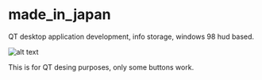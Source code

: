 # made_in_japan
QT desktop application development, info storage, windows 98 hud based.

![alt text](https://github.com/NicolasMuras/mushroom_evolve/blob/main/images/demo_ui.jpg?raw=true)

This is for QT desing purposes, only some buttons work.
